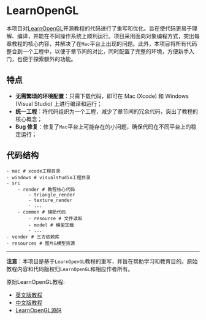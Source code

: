 # LearnOpenGL
本项目对[LearnOpenGL](https://learnopengl.com/)开源教程的代码进行了重写和优化。旨在使代码更易于理解、编译，并能在不同操作系统上顺利运行。项目采用面向对象编程方式，突出每章教程的核心内容，并解决了在`Mac`平台上出现的问题。此外，本项目将所有代码整合到一个工程中，以便于章节间的对比，同时配置了完整的环境，方便新手入门，也便于探索额外的功能。

## 特点
- **无需繁琐的环境配置**：只需下载代码，即可在 Mac (Xcode) 和 Windows (Visual Studio) 上进行编译和运行；
- **统一工程**：将代码组织为一个工程，减少了章节间的冗余代码，突出了教程的核心概念；
- **Bug 修复**：修复了`Mac`平台上可能存在的小问题，确保代码在不同平台上的稳定运行；

## 代码结构
```
- mac # xcode工程目录
- windows # visualstudio工程目录
- src
    - render # 教程核心代码
        - triangle_render
        - texture_render
        - ...
    - common # 辅助代码
        - resource # 文件读取
        - model # 模型加载
        - ...
- vendor # 三方依赖库
- resources # 图片&模型资源
```

---

**注意**：本项目是基于`LearnOpenGL`教程的重写，并旨在帮助学习和教育目的。原始教程内容和代码版权归`LearnOpenGL`和相应作者所有。

原始LearnOpenGL教程:
- [英文版教程](https://learnopengl.com/)
- [中文版教程](https://learnopengl-cn.github.io/)
- [LearnOpenGL源码](https://github.com/JoeyDeVries/LearnOpenGL)
